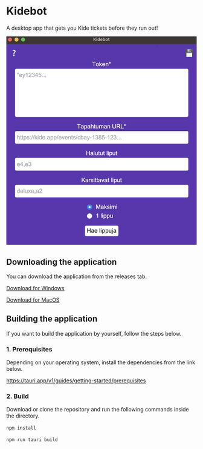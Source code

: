 # Kidebot

A desktop app that gets you Kide tickets before they run out!

![Pictures of the UI](public/interface.png 'Kidebot')

## Downloading the application

You can download the application from the releases tab.

[Download for Windows](https://github.com/ninosalonen/kidebot/releases/download/1.1.0/kidebot_windows.exe)

[Download for MacOS](https://github.com/ninosalonen/kidebot/releases/download/1.1.0/Kidebot_macos.zip)

## Building the application

If you want to build the application by yourself, follow the steps below.

### 1. Prerequisites

Depending on your operating system, install the dependencies from the link below.

https://tauri.app/v1/guides/getting-started/prerequisites

### 2. Build

Download or clone the repository and run the following commands inside the directory.

`npm install`

`npm run tauri build`
